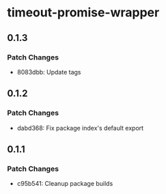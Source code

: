 # timeout-promise-wrapper

## 0.1.3

### Patch Changes

- 8083dbb: Update tags

## 0.1.2

### Patch Changes

- dabd368: Fix package index's default export

## 0.1.1

### Patch Changes

- c95b541: Cleanup package builds
